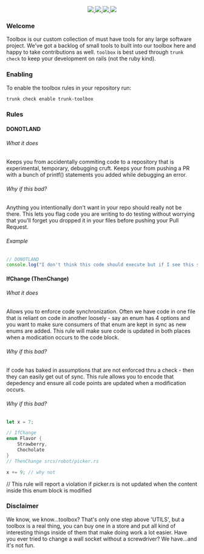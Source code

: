 <!-- trunk-ignore-all(trunk-toolbox) -->
<!-- trunk-ignore(markdownlint/MD041) -->
<p align="center">
  <a href="https://marketplace.visualstudio.com/items?itemName=Trunk.io">
    <img src="https://img.shields.io/visual-studio-marketplace/i/Trunk.io?logo=visualstudiocode"/>
  </a>
  <a href="https://slack.trunk.io">
    <img src="https://img.shields.io/badge/slack-slack.trunk.io-blue?logo=slack"/>
  </a>
  <a href="https://docs.trunk.io">
    <img src="https://img.shields.io/badge/docs.trunk.io-7f7fcc?label=docs&logo=readthedocs&labelColor=555555&logoColor=ffffff"/>
  </a>
    <a href="https://trunk.io">
    <img src="https://img.shields.io/badge/trunk.io-enabled-brightgreen?logo=data:image/svg%2bxml;base64,PHN2ZyB4bWxucz0iaHR0cDovL3d3dy53My5vcmcvMjAwMC9zdmciIGZpbGw9Im5vbmUiIHN0cm9rZT0iI0ZGRiIgc3Ryb2tlLXdpZHRoPSIxMSIgdmlld0JveD0iMCAwIDEwMSAxMDEiPjxwYXRoIGQ9Ik01MC41IDk1LjVhNDUgNDUgMCAxIDAtNDUtNDVtNDUtMzBhMzAgMzAgMCAwIDAtMzAgMzBtNDUgMGExNSAxNSAwIDAgMC0zMCAwIi8+PC9zdmc+"/>
  </a>
</p>

### Welcome

Toolbox is our custom collection of must have tools for any large software project. We've got a backlog of small tools to built into our toolbox here and happy to take contributions as well. `toolbox` is best used through `trunk check` to keep your development on rails (not the ruby kind).

### Enabling

To enable the toolbox rules in your repository run:

```bash
trunk check enable trunk-toolbox
```

### Rules

#### DONOTLAND

###### What it does

Keeps you from accidentally commiting code to a repository that is experimental, temporary, debugging cruft. Keeps your from pushing a PR with a bunch of printf() statements you added while debugging an error.

###### Why if this bad?

Anything you intentionally don't want in your repo should really not be there. This lets you flag code you are writing to do testing without worrying that you'll forget you dropped it in your files before pushing your Pull Request.

###### Example

```typescript
// DONOTLAND
console.log("I don't think this code should execute but if I see this statement in the logs...it has.);
```

#### IfChange (ThenChange)

###### What it does

Allows you to enforce code synchronization. Often we have code in one file that is reliant on code in another loosely - say an enum has 4 options and you want to make sure consumers of that enum are kept in sync as new enums are added. This rule will make sure code is updated in both places when a modication occurs to the code block.

###### Why if this bad?

If code has baked in assumptions that are not enforced thru a check - then they can easily get out of sync. This rule allows you to encode that depedency and ensure all code points are updated when a modification occurs.

###### Why if this bad?

```rust
let x = 7;

// IfChange
enum Flavor {
    Strawberry,
    Chocholate
}
// ThenChange srcs/robot/picker.rs

x += 9; // why not
```

// This rule will report a violation if picker.rs is not updated when the content inside this enum block is modified

### Disclaimer

We know, we know...toolbox? That's only one step above 'UTILS', but a toolbox is a real thing, you can buy one in a store and put all kind of interesting things inside of them that make doing work a lot easier. Have you ever tried to change a wall socket without a screwdriver? We have...and it's not fun.
